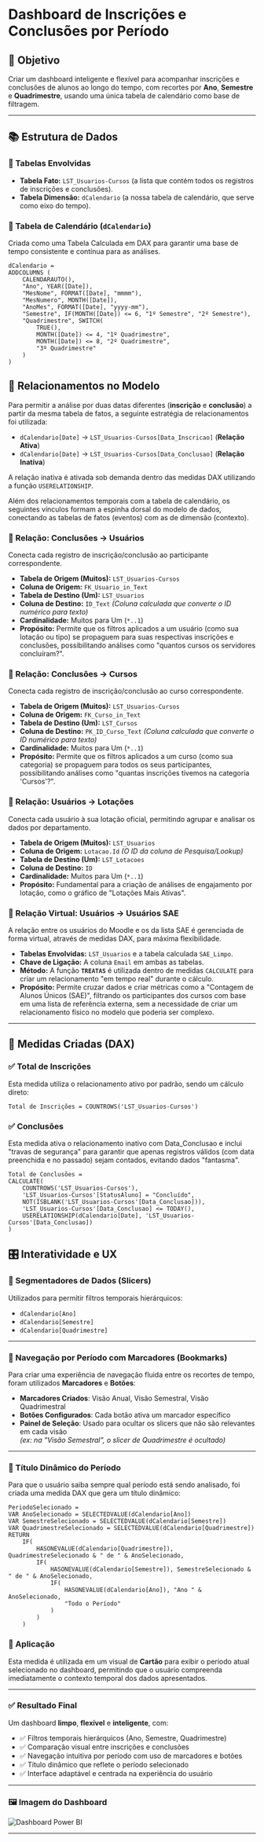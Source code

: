 # Dashboard de Inscrições e Conclusões por Período

## 🎯 Objetivo
Criar um dashboard inteligente e flexível para acompanhar inscrições e conclusões de alunos ao longo do tempo, com recortes por **Ano**, **Semestre** e **Quadrimestre**, usando uma única tabela de calendário como base de filtragem.

---

## 📚 Estrutura de Dados

### 🔹 Tabelas Envolvidas
* **Tabela Fato:** `LST_Usuarios-Cursos` (a lista que contém todos os registros de inscrições e conclusões).
* **Tabela Dimensão:** `dCalendario` (a nossa tabela de calendário, que serve como eixo do tempo).

### 🔹 Tabela de Calendário (`dCalendario`)
Criada como uma Tabela Calculada em DAX para garantir uma base de tempo consistente e contínua para as análises.

```
dCalendario =  
ADDCOLUMNS (  
    CALENDARAUTO(),  
    "Ano", YEAR([Date]),  
    "MesNome", FORMAT([Date], "mmmm"),  
    "MesNumero", MONTH([Date]),  
    "AnoMes", FORMAT([Date], "yyyy-mm"),  
    "Semestre", IF(MONTH([Date]) <= 6, "1º Semestre", "2º Semestre"),  
    "Quadrimestre", SWITCH(  
        TRUE(),  
        MONTH([Date]) <= 4, "1º Quadrimestre",  
        MONTH([Date]) <= 8, "2º Quadrimestre",  
        "3º Quadrimestre"  
    )  
)
```

## 🔗 Relacionamentos no Modelo

Para permitir a análise por duas datas diferentes (**inscrição** e **conclusão**) a partir da mesma tabela de fatos, a seguinte estratégia de relacionamentos foi utilizada:

- `dCalendario[Date]` → `LST_Usuarios-Cursos[Data_Inscricao]` (**Relação Ativa**)  
- `dCalendario[Date]` → `LST_Usuarios-Cursos[Data_Conclusao]` (**Relação Inativa**)

A relação inativa é ativada sob demanda dentro das medidas DAX utilizando a função `USERELATIONSHIP`.

Além dos relacionamentos temporais com a tabela de calendário, os seguintes vínculos formam a espinha dorsal do modelo de dados, conectando as tabelas de fatos (eventos) com as de dimensão (contexto).

### 🔹 Relação: Conclusões → Usuários
Conecta cada registro de inscrição/conclusão ao participante correspondente.

* **Tabela de Origem (Muitos):** `LST_Usuarios-Cursos`
* **Coluna de Origem:** `FK_Usuario_in_Text`
* **Tabela de Destino (Um):** `LST_Usuarios`
* **Coluna de Destino:** `ID_Text` *(Coluna calculada que converte o ID numérico para texto)*
* **Cardinalidade:** Muitos para Um (`*..1`)
* **Propósito:** Permite que os filtros aplicados a um usuário (como sua lotação ou tipo) se propaguem para suas respectivas inscrições e conclusões, possibilitando análises como "quantos cursos os servidores concluíram?".

### 🔹 Relação: Conclusões → Cursos
Conecta cada registro de inscrição/conclusão ao curso correspondente.

* **Tabela de Origem (Muitos):** `LST_Usuarios-Cursos`
* **Coluna de Origem:** `FK_Curso_in_Text`
* **Tabela de Destino (Um):** `LST_Cursos`
* **Coluna de Destino:** `PK_ID_Curso_Text` *(Coluna calculada que converte o ID numérico para texto)*
* **Cardinalidade:** Muitos para Um (`*..1`)
* **Propósito:** Permite que os filtros aplicados a um curso (como sua categoria) se propaguem para todos os seus participantes, possibilitando análises como "quantas inscrições tivemos na categoria 'Cursos'?".

### 🔹 Relação: Usuários → Lotações
Conecta cada usuário à sua lotação oficial, permitindo agrupar e analisar os dados por departamento.

* **Tabela de Origem (Muitos):** `LST_Usuarios`
* **Coluna de Origem:** `Lotacao.Id` *(O ID da coluna de Pesquisa/Lookup)*
* **Tabela de Destino (Um):** `LST_Lotacoes`
* **Coluna de Destino:** `ID`
* **Cardinalidade:** Muitos para Um (`*..1`)
* **Propósito:** Fundamental para a criação de análises de engajamento por lotação, como o gráfico de "Lotações Mais Ativas".

### 🔹 Relação Virtual: Usuários → Usuários SAE
A relação entre os usuários do Moodle e os da lista SAE é gerenciada de forma virtual, através de medidas DAX, para máxima flexibilidade.

* **Tabelas Envolvidas:** `LST_Usuarios` e a tabela calculada `SAE_Limpo`.
* **Chave de Ligação:** A coluna `Email` em ambas as tabelas.
* **Método:** A função **`TREATAS`** é utilizada dentro de medidas `CALCULATE` para criar um relacionamento "em tempo real" durante o cálculo.
* **Propósito:** Permite cruzar dados e criar métricas como a "Contagem de Alunos Únicos (SAE)", filtrando os participantes dos cursos com base em uma lista de referência externa, sem a necessidade de criar um relacionamento físico no modelo que poderia ser complexo.

---

## 📄 Medidas Criadas (DAX)

### ✅ Total de Inscrições

Esta medida utiliza o relacionamento ativo por padrão, sendo um cálculo direto:

```
Total de Inscrições = COUNTROWS('LST_Usuarios-Cursos')
```

### ✅ Conclusões

Esta medida ativa o relacionamento inativo com Data_Conclusao e inclui "travas de segurança" para garantir que apenas registros válidos (com data preenchida e no passado) sejam contados, evitando dados "fantasma".

```
Total de Conclusões =   
CALCULATE(  
    COUNTROWS('LST_Usuarios-Cursos'),  
    'LST_Usuarios-Cursos'[StatusAluno] = "Concluído",  
    NOT(ISBLANK('LST_Usuarios-Cursos'[Data_Conclusao])),  
    'LST_Usuarios-Cursos'[Data_Conclusao] <= TODAY(),  
    USERELATIONSHIP(dCalendario[Date], 'LST_Usuarios-Cursos'[Data_Conclusao])  
)
```

## 🎛️ Interatividade e UX

### 🔹 Segmentadores de Dados (Slicers)

Utilizados para permitir filtros temporais hierárquicos:

- `dCalendario[Ano]`  
- `dCalendario[Semestre]`  
- `dCalendario[Quadrimestre]`

---

### 🔹 Navegação por Período com Marcadores (Bookmarks)

Para criar uma experiência de navegação fluida entre os recortes de tempo, foram utilizados **Marcadores** e **Botões**:

- **Marcadores Criados**: Visão Anual, Visão Semestral, Visão Quadrimestral  
- **Botões Configurados**: Cada botão ativa um marcador específico  
- **Painel de Seleção**: Usado para ocultar os slicers que não são relevantes em cada visão  
  *(ex: na "Visão Semestral", o slicer de Quadrimestre é ocultado)*

---

### 🔹 Título Dinâmico do Período

Para que o usuário saiba sempre qual período está sendo analisado, foi criada uma medida DAX que gera um título dinâmico:

```
PeriodoSelecionado =   
VAR AnoSelecionado = SELECTEDVALUE(dCalendario[Ano])  
VAR SemestreSelecionado = SELECTEDVALUE(dCalendario[Semestre])  
VAR QuadrimestreSelecionado = SELECTEDVALUE(dCalendario[Quadrimestre])  
RETURN  
    IF(  
        HASONEVALUE(dCalendario[Quadrimestre]), QuadrimestreSelecionado & " de " & AnoSelecionado,  
        IF(  
            HASONEVALUE(dCalendario[Semestre]), SemestreSelecionado & " de " & AnoSelecionado,  
            IF(  
                HASONEVALUE(dCalendario[Ano]), "Ano " & AnoSelecionado,  
                "Todo o Período"  
            )  
        )  
    )
```

### 📌 Aplicação

Esta medida é utilizada em um visual de **Cartão** para exibir o período atual selecionado no dashboard, permitindo que o usuário compreenda imediatamente o contexto temporal dos dados apresentados.

---

### ✅ Resultado Final

Um dashboard **limpo**, **flexível** e **inteligente**, com:

- ✅ Filtros temporais hierárquicos (Ano, Semestre, Quadrimestre)  
- ✅ Comparação visual entre inscrições e conclusões  
- ✅ Navegação intuitiva por período com uso de marcadores e botões  
- ✅ Título dinâmico que reflete o período selecionado  
- ✅ Interface adaptável e centrada na experiência do usuário

---

### 🖼️ Imagem do Dashboard

![Dashboard Power BI](Imagens/17.jpg)

---
